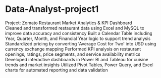 # Data-Analyst-project1
Project: Zomato Restaurant Market Analytics & KPI Dashboard                                                                                                                             
Cleaned and transformed restaurant data using Excel and MySQL to improve data accuracy and consistency
Built a Calendar Table including Year, Quarter, Month, and Financial Year logic to support trend analysis
Standardized pricing by converting 'Average Cost for Two' into USD using currency exchange mapping
Performed KPI analysis on restaurant openings, ratings, price segments, and service availability metrics
Developed interactive dashboards in Power BI and Tableau for cuisine trends and market insights
Utilized Pivot Tables, Power Query, and Excel charts for automated reporting and data validation
